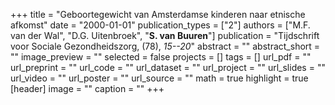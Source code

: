 +++
title = "Geboortegewicht van Amsterdamse kinderen naar etnische afkomst"
date = "2000-01-01"
publication_types = ["2"]
authors = ["M.F. van der Wal", "D.G. Uitenbroek", "**S. van Buuren**"]
publication = "Tijdschrift voor Sociale Gezondheidszorg, (78), _15--20_"
abstract = ""
abstract_short = ""
image_preview = ""
selected = false
projects = []
tags = []
url_pdf = ""
url_preprint = ""
url_code = ""
url_dataset = ""
url_project = ""
url_slides = ""
url_video = ""
url_poster = ""
url_source = ""
math = true
highlight = true
[header]
image = ""
caption = ""
+++
